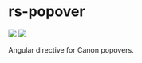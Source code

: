rs-popover
==========

[![](http://img.shields.io/travis/rackerlabs/rs-popover/master.svg)](https://travis-ci.org/rackerlabs/rs-popover)
[![](http://img.shields.io/codeclimate/github/rackerlabs/rs-popover.svg)](https://codeclimate.com/github/rackerlabs/rs-popover)

Angular directive for Canon popovers.
